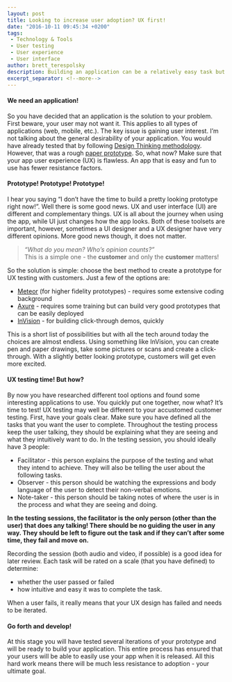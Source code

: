 ```yaml
---
layout: post
title: Looking to increase user adoption? UX first!
date: "2016-10-11 09:45:34 +0200"
tags:
 - Technology & Tools
 - User testing
 - User experience
 - User interface
author: brett_terespolsky
description: Building an application can be a relatively easy task but how can you make sure that your users will want to use the application? Designing with UX first!
excerpt_separator: <!--more-->
---
```

#### We need an application!

So you have decided that an application is the solution to your problem. First beware, your user may not want it. This applies to all types of applications (web, mobile, etc.). The key issue is gaining user interest. I’m not talking about the general desirability of your application. You would have already tested that by following [Design Thinking methodology](http://dschool.stanford.edu/dgift/). However, that was a rough [paper prototype](https://en.wikipedia.org/wiki/Paper_prototyping). So, what now? Make sure that your app user experience (UX) is flawless. An app that is easy and fun to use has fewer resistance factors.

<!--more-->

#### Prototype! Prototype! Prototype!

I hear you saying “I don’t have the time to build a pretty looking prototype right now!”. Well there is some good news. UX and user interface (UI) are different and complementary things. UX is all about the journey when using the app, while UI just changes how the app looks. Both of these toolsets are important, however, sometimes a UI designer and a UX designer have very different opinions. More good news though, it does not matter.

> _“What do you mean? Who’s opinion counts?”_
<br/> This is a simple one - the **customer** and only the **customer** matters!

So the solution is simple: choose the best method to create a prototype for UX testing with customers. Just a few of the options are:

*   [Meteor](https://www.meteor.com/) (for higher fidelity prototypes) - requires some extensive coding background
*   [Axure](http://www.axure.com/) - requires some training but can build very good prototypes that can be easily deployed
*   [InVision](https://www.invisionapp.com/) - for building click-through demos, quickly

This is a short list of possibilities but with all the tech around today the choices are almost endless. Using something like InVision, you can create pen and paper drawings, take some pictures or scans and create a click-through. With a slightly better looking prototype, customers will get even more excited.

#### UX testing time! But how?

By now you have researched different tool options and found some interesting applications to use. You quickly put one together, now what? It’s time to test! UX testing may well be different to your accustomed customer testing. First, have your goals clear. Make sure you have defined all the tasks that you want the user to complete. Throughout the testing process keep the user talking, they should be explaining what they are seeing and what they intuitively want to do. In the testing session, you should ideally have 3 people:

*   Facilitator - this person explains the purpose of the testing and what they intend to achieve. They will also be telling the user about the following tasks.
*   Observer - this person should be watching the expressions and body language of the user to detect their non-verbal emotions.
*   Note-taker - this person should be taking notes of where the user is in the process and what they are seeing and doing.

**In the testing sessions, the facilitator is the only person (other than the user) that does any talking! There should be no guiding the user in any way. They should be left to figure out the task and if they can’t after some time, they fail and move on.**

Recording the session (both audio and video, if possible) is a good idea for later review. Each task will be rated on a scale (that you have defined) to determine:

*   whether the user passed or failed
*   how intuitive and easy it was to complete the task.

When a user fails, it really means that your UX design has failed and needs to be iterated.

#### Go forth and develop!

At this stage you will have tested several iterations of your prototype and will be ready to build your application. This entire process has ensured that your users will be able to easily use your app when it is released. All this hard work means there will be much less resistance to adoption - your ultimate goal.
